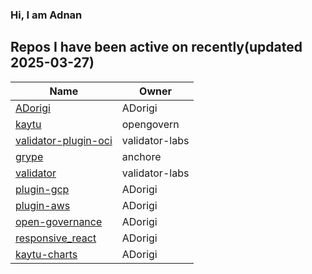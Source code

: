 ### Hi, I am Adnan

## Repos I have been active on recently(updated 2025-03-27)
| Name | Owner |
|------|--------------|
| [ADorigi](https://github.com/ADorigi/ADorigi) | ADorigi |
| [kaytu](https://github.com/ADorigi/kaytu) | opengovern |
| [validator-plugin-oci](https://github.com/ADorigi/validator-plugin-oci) | validator-labs |
| [grype](https://github.com/ADorigi/grype) | anchore |
| [validator](https://github.com/ADorigi/validator) | validator-labs |
| [plugin-gcp](https://github.com/ADorigi/plugin-gcp) | ADorigi |
| [plugin-aws](https://github.com/ADorigi/plugin-aws) | ADorigi |
| [open-governance](https://github.com/ADorigi/open-governance) | ADorigi |
| [responsive_react](https://github.com/ADorigi/responsive_react) | ADorigi |
| [kaytu-charts](https://github.com/ADorigi/kaytu-charts) | ADorigi |


